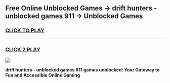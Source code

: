 
## Free Online Unblocked Games → drift hunters - unblocked games 911 → Unblocked Games
<h3>
<a href="https://premium.freeplayer.one?title=drift_hunters_-_unblocked_games_911&ref=21F">CLICK TO PLAY</a></h3>
<hr>

<h3>
<a href="https://premium.freeplayer.one?title=drift_hunters_-_unblocked_games_911&ref=21F">CLICK 2 PLAY</a>
  
</h3>

<a href="https://premium.freeplayer.one?title=drift_hunters_-_unblocked_games_911&ref=21F/"><img src="https://clearcache.store/games.png"></a>


**drift hunters - unblocked games 911 games unblocked: Your Gateway to Fun and Accessible Online Gaming**
